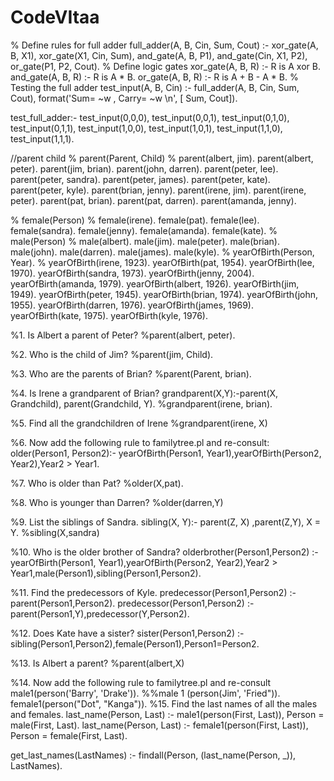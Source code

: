 # CodeVItaa

% Define rules for full adder 
full_adder(A, B, Cin, Sum, Cout) :-
	xor_gate(A, B, X1), 
    xor_gate(X1, Cin, Sum), 
    and_gate(A, B, P1), 
    and_gate(Cin, X1, P2), 
    or_gate(P1, P2, Cout).
% Define logic gates 
xor_gate(A, B, R) :-
	R is A xor B.
and_gate(A, B, R) :- R is A * B.
or_gate(A, B, R) :-
	R is A + B - A * B.
% Testing the full adder 
test_input(A, B, Cin) :-
	full_adder(A, B, Cin, Sum, Cout),
	format('Sum= ~w , Carry= ~w \n', [ Sum, Cout]).

test_full_adder:-
    test_input(0,0,0),
    test_input(0,0,1),
    test_input(0,1,0),
    test_input(0,1,1),
    test_input(1,0,0),
    test_input(1,0,1),
    test_input(1,1,0),
    test_input(1,1,1).








    

//parent child
% parent(Parent, Child) 
% parent(albert, jim). 
parent(albert, peter). 
parent(jim, brian). 
parent(john, darren). 
parent(peter, lee). 
parent(peter, sandra). 
parent(peter, james). 
parent(peter, kate). 
parent(peter, kyle). 
parent(brian, jenny). 
parent(irene, jim). 
parent(irene, peter). 
parent(pat, brian). 
parent(pat, darren). 
parent(amanda, jenny).

% female(Person) 
% female(irene). 
female(pat). 
female(lee). 
female(sandra). 
female(jenny). 
female(amanda). 
female(kate).
% male(Person) 
% male(albert). 
male(jim). 
male(peter). 
male(brian). 
male(john). 
male(darren). 
male(james). 
male(kyle).
% yearOfBirth(Person, Year).
% yearOfBirth(irene, 1923).
yearOfBirth(pat, 1954).
yearOfBirth(lee, 1970).
yearOfBirth(sandra, 1973).
yearOfBirth(jenny, 2004).
yearOfBirth(amanda, 1979).
yearOfBirth(albert, 1926).
yearOfBirth(jim, 1949).
yearOfBirth(peter, 1945).
yearOfBirth(brian, 1974).
yearOfBirth(john, 1955).
yearOfBirth(darren, 1976).
yearOfBirth(james, 1969).
yearOfBirth(kate, 1975).
yearOfBirth(kyle, 1976).


%1. Is Albert a parent of Peter?
%parent(albert, peter).

%2. Who is the child of Jim?
%parent(jim, Child).

%3. Who are the parents of Brian?
%parent(Parent, brian).

%4. Is Irene a grandparent of Brian?
grandparent(X,Y):-parent(X, Grandchild), parent(Grandchild, Y).
%grandparent(irene, brian).

%5. Find all the grandchildren of Irene
%grandparent(irene, X)

%6. Now add the following rule to familytree.pl and re-consult:
older(Person1, Person2):- yearOfBirth(Person1, Year1),yearOfBirth(Person2, Year2),Year2 > Year1.

%7. Who is older than Pat?
%older(X,pat).

%8. Who is younger than Darren?
%older(darren,Y)

%9. List the siblings of Sandra.
sibling(X, Y):- parent(Z, X) ,parent(Z,Y), X \= Y.
%sibling(X,sandra)

%10. Who is the older brother of Sandra?
olderbrother(Person1,Person2) :-yearOfBirth(Person1, Year1),yearOfBirth(Person2, Year2),Year2 > Year1,male(Person1),sibling(Person1,Person2).


%11. Find the predecessors of Kyle. predecessor(Person1,Person2) :-parent(Person1,Person2).
predecessor(Person1,Person2) :-parent(Person1,Y),predecessor(Y,Person2).


%12. Does Kate have a sister?
sister(Person1,Person2) :- sibling(Person1,Person2),female(Person1),Person1\=Person2.
 
%13. Is Albert a parent?
%parent(albert,X)

%14. Now add the following rule to familytree.pl and re-consult male1(person('Barry', 'Drake')).
%%male 1 (person(Jim', 'Fried")). female1(person("Dot", "Kanga")).
%15. Find the last names of all the males and females. last_name(Person, Last) :-
male1(person(First, Last)), Person = male(First, Last). last_name(Person, Last) :-
female1(person(First, Last)), Person = female(First, Last).

get_last_names(LastNames) :-
findall(Person, (last_name(Person, _)), LastNames).

